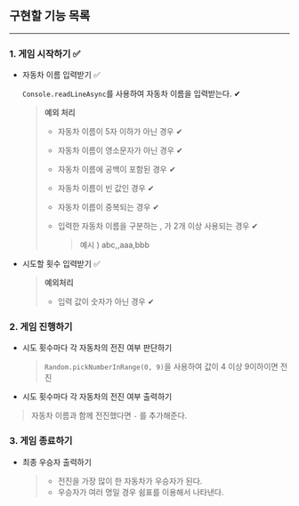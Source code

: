 ## 구현할 기능 목록

<hr/>

### 1. 게임 시작하기 ✅

- 자동차 이름 입력받기 ✅

  `Console.readLineAsync`를 사용하여 자동차 이름을 입력받는다. ✔︎

  > **예외 처리**
  >
  > - 자동차 이름이 5자 이하가 아닌 경우 ✔︎
  >
  > - 자동차 이름이 영소문자가 아닌 경우 ✔︎
  >
  > - 자동차 이름에 공백이 포함된 경우 ✔︎
  >
  > - 자동차 이름이 빈 값인 경우 ✔︎
  >
  > - 자동차 이름이 중복되는 경우 ✔︎
  >
  > - 입력한 자동차 이름을 구분하는 , 가 2개 이상 사용되는 경우 ✔︎
  >
  >   > 예시 ) abc,,aaa,bbb

- 시도할 횟수 입력받기 ✅

  > **예외처리**
  >
  > - 입력 값이 숫자가 아닌 경우 ✔︎

### 2. 게임 진행하기

- 시도 횟수마다 각 자동차의 전진 여부 판단하기

  > `Random.pickNumberInRange(0, 9)`을 사용하여 값이 4 이상 9이하이면 전진

- 시도 횟수마다 각 자동차의 전진 여부 출력하기

> 자동차 이름과 함께 전진했다면 `-` 를 추가해준다.

### 3. 게임 종료하기

- 최종 우승자 출력하기

  > - 전진을 가장 많이 한 자동차가 우승자가 된다.
  > - 우승자가 여러 명일 경우 쉼표를 이용해서 나타낸다.
